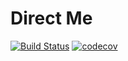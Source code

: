 Direct Me
=========

[![Build Status](https://travis-ci.org/Software-Incubator/DirectMe.svg?branch=dev)](https://travis-ci.org/Software-Incubator/DirectMe)
[![codecov](https://codecov.io/gh/Software-Incubator/DirectMe/branch/dev/graph/badge.svg)](https://codecov.io/gh/Software-Incubator/DirectMe)